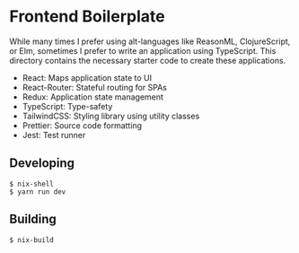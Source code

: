 # Frontend Boilerplate

While many times I prefer using alt-languages like ReasonML, ClojureScript, or
Elm, sometimes I prefer to write an application using TypeScript. This directory
contains the necessary starter code to create these applications.

- React: Maps application state to UI
- React-Router: Stateful routing for SPAs
- Redux: Application state management
- TypeScript: Type-safety
- TailwindCSS: Styling library using utility classes
- Prettier: Source code formatting
- Jest: Test runner

## Developing

```shell
$ nix-shell
$ yarn run dev
```

## Building

```shell
$ nix-build
```
